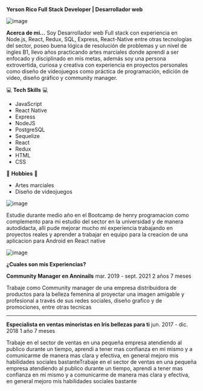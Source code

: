 **Yerson Rico
Full Stack Developer | Desarrollador web**

![image](https://user-images.githubusercontent.com/106562225/203459440-c3026e3a-0fb5-4258-a5c1-d12b8071dcac.png)


<!--
**Nosrey/Nosrey** is a ✨ _special_ ✨ repository because its `README.md` (this file) appears on your GitHub profile.

Here are some ideas to get you started:

- 🔭 I’m currently working on ...
- 🌱 I’m currently learning ...
- 👯 I’m looking to collaborate on ...
- 🤔 I’m looking for help with ...
- 💬 Ask me about ...
- 📫 How to reach me: ...
- 😄 Pronouns: ...
- ⚡ Fun fact: ...
-->

**Acerca de mi...**
Soy Desarrollador web Full stack con experiencia en Node.js, React, Redux, SQL, Express, React-Native entre otras tecnologías del sector, poseo buena lógica de resolución de problemas y un nivel de ingles B1, llevo años practicando artes marciales donde aprendí a ser enfocado y disciplinado en mis metas, además soy una persona extrovertida, curiosa y creativa con experiencia en proyectos personales como diseño de videojuegos como práctica de programación, edición de video, diseño gráfico y community manager.


💻 **Tech Skills** 💻
 - JavaScript
 - React Native
 - Express
 - NodeJS
 - PostgreSQL
 - Sequelize
 - React
 - Redux
 - HTML
 - CSS 

🔴 **Hobbies** 🔴
- Artes marciales
- Diseño de videojuegos

![image](https://user-images.githubusercontent.com/106562225/203460279-a0ecfd5d-54ce-46e9-98bd-d51b8badf8ad.png)

Estudie durante medio año en el Bootcamp de henry programacion como complemento para mi estudio del sector en la universidad y de manera autodidacta, allí pude mejorar mucho mi experiencia trabajando en proyectos reales y aprender a trabajar en equipo para la creacion de una aplicacion para Android en React native



![image](https://user-images.githubusercontent.com/106562225/203459821-cea87c8c-3dc8-4fe0-9017-064017b72f3f.png)


**¿Cuales son mis Experiencias?**




**Community Manager en Anninails**
mar. 2019 - sept. 2021 2 años 7 meses

Trabaje como Community manager de una empresa distribuidora de productos para la belleza femenina al proyectar una imagen amigable y profesional a través de sus redes sociales, diseño grafico y de promociones, entre otras tecnicas


---------------------------------------------------------------------------------------------------------------


**Especialista en ventas minoristas en Iris bellezas para ti**
jun. 2017 - dic. 2018 1 año 7 meses

Trabaje en el sector de ventas en una pequeña empresa atendiendo al publico durante un tiempo, aprendi a tener mas confianza en mi mismo y a comunicarme de manera mas clara y efectiva, en general mejoro mis habilidades sociales bastanteTrabaje en el sector de ventas en una pequeña empresa atendiendo al publico durante un tiempo, aprendi a tener mas confianza en mi mismo y a comunicarme de manera mas clara y efectiva, en general mejoro mis habilidades sociales bastante
